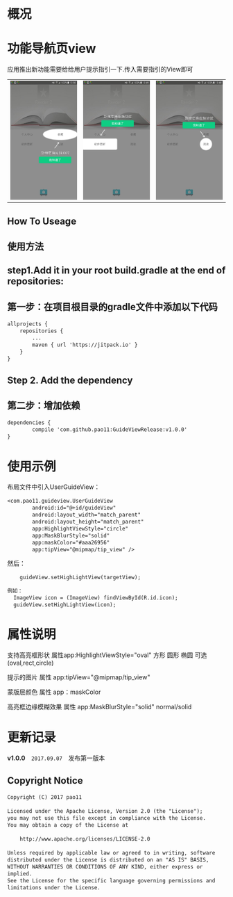 
# 概况
功能导航页view
====
应用推出新功能需要给给用户提示指引一下.传入需要指引的View即可

<table>
    <tr>
        <td><img src="/screenshots/guide1.jpg"></td>
        <td><img src="/screenshots/guide2.jpg"></td>
        <td><img src="/screenshots/guide3.jpg"></td>
    </tr>
</table>

How To Useage
----
使用方法
-

step1.Add it in your root build.gradle at the end of repositories:
-
第一步：在项目根目录的gradle文件中添加以下代码
-
    allprojects {
		repositories {
			...
			maven { url 'https://jitpack.io' }
		}
	}

Step 2. Add the dependency
-
第二步：增加依赖
-
    dependencies {
	        compile 'com.github.pao11:GuideViewRelease:v1.0.0'
	}

使用示例
=
布局文件中引入UserGuideView：
````
<com.pao11.guideview.UserGuideView
        android:id="@+id/guideView"
        android:layout_width="match_parent"
        android:layout_height="match_parent"
        app:HighlightViewStyle="circle"
        app:MaskBlurStyle="solid"
        app:maskColor="#aaa26956"
        app:tipView="@mipmap/tip_view" />

````
然后：
````
    guideView.setHighLightView(targetView);
````
````
例如：
  ImageView icon = (ImageView) findViewById(R.id.icon);
  guideView.setHighLightView(icon);
````
属性说明
=
支持高亮框形状 属性app:HighlightViewStyle="oval" 方形 圆形 椭圆 可选(oval,rect,circle)

提示的图片  属性 app:tipView="@mipmap/tip_view"

蒙版层颜色 属性 app：maskColor

高亮框边缘模糊效果 属性  app:MaskBlurStyle="solid" normal/solid

更新记录
=


**v1.0.0**　`2017.09.07`　发布第一版本

## Copyright Notice ##
``` 
Copyright (C) 2017 pao11

Licensed under the Apache License, Version 2.0 (the "License");
you may not use this file except in compliance with the License.
You may obtain a copy of the License at

    http://www.apache.org/licenses/LICENSE-2.0

Unless required by applicable law or agreed to in writing, software
distributed under the License is distributed on an "AS IS" BASIS,
WITHOUT WARRANTIES OR CONDITIONS OF ANY KIND, either express or implied.
See the License for the specific language governing permissions and
limitations under the License.
 ```




